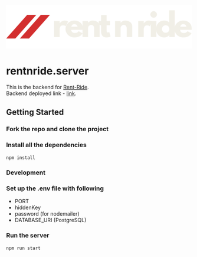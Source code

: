 

<div align="center">

<img src ="/rentnridewhite.svg" width=full height=full>

</div>
 
 # rentnride.server

This is the backend for [Rent-Ride](https://github.com/oeuvars/Rent-Ride). </br>
Backend deployed link - [link](https://rent-n-ride-ts-production.up.railway.app/).

## Getting Started

### Fork the repo and clone the project

### Install all the dependencies
```
npm install
```
### Development
### Set up the .env file with following 
- PORT
- hiddenKey
- password (for nodemailer)
- DATABASE_URI (PostgreSQL)

### Run the server
```
npm run start
```
